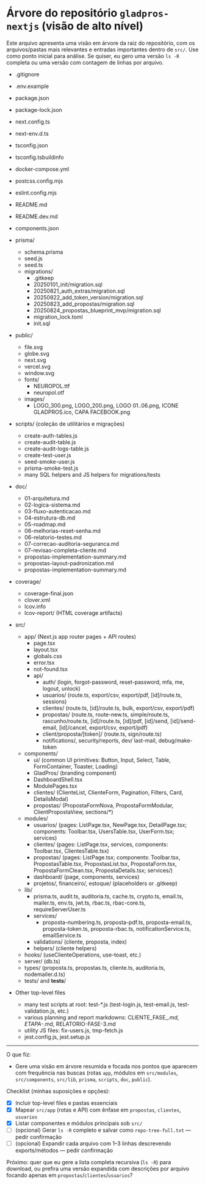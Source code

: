# Árvore do repositório `gladpros-nextjs` (visão de alto nível)

Este arquivo apresenta uma visão em árvore da raiz do repositório, com os arquivos/pastas mais relevantes e entradas importantes dentro de `src/`. Use como ponto inicial para análise. Se quiser, eu gero uma versão `ls -R` completa ou uma versão com contagem de linhas por arquivo.

- .gitignore
- .env.example
- package.json
- package-lock.json
- next.config.ts
- next-env.d.ts
- tsconfig.json
- tsconfig.tsbuildinfo
- docker-compose.yml
- postcss.config.mjs
- eslint.config.mjs
- README.md
- README.dev.md
- components.json

- prisma/
  - schema.prisma
  - seed.js
  - seed.ts
  - migrations/
    - .gitkeep
    - 20250101_init/migration.sql
    - 20250821_auth_extras/migration.sql
    - 20250822_add_token_version/migration.sql
    - 20250823_add_propostas/migration.sql
    - 20250824_propostas_blueprint_mvp/migration.sql
    - migration_lock.toml
    - init.sql

- public/
  - file.svg
  - globe.svg
  - next.svg
  - vercel.svg
  - window.svg
  - fonts/
    - NEUROPOL.ttf
    - neuropol.otf
  - images/
    - LOGO_300.png, LOGO_200.png, LOGO 01..06.png, ICONE GLADPROS.ico, CAPA FACEBOOK.png

- scripts/  (coleção de utilitários e migrações)
  - create-auth-tables.js
  - create-audit-table.js
  - create-audit-logs-table.js
  - create-test-user.js
  - seed-smoke-user.js
  - prisma-smoke-test.js
  - many SQL helpers and JS helpers for migrations/tests

- doc/
  - 01-arquitetura.md
  - 02-logica-sistema.md
  - 03-fluxo-autenticacao.md
  - 04-estrutura-db.md
  - 05-roadmap.md
  - 06-melhorias-reset-senha.md
  - 06-relatorio-testes.md
  - 07-correcao-auditoria-seguranca.md
  - 07-revisao-completa-cliente.md
  - propostas-implementation-summary.md
  - propostas-layout-padronization.md
  - propostas-implementation-summary.md

- coverage/
  - coverage-final.json
  - clover.xml
  - lcov.info
  - lcov-report/ (HTML coverage artifacts)

- src/
  - app/ (Next.js app router pages + API routes)
    - page.tsx
    - layout.tsx
    - globals.css
    - error.tsx
    - not-found.tsx
    - api/
      - auth/ (login, forgot-password, reset-password, mfa, me, logout, unlock)
      - usuarios/ (route.ts, export/csv, export/pdf, [id]/route.ts, sessions)
      - clientes/ (route.ts, [id]/route.ts, bulk, export/csv, export/pdf)
      - propostas/ (route.ts, route-new.ts, simple/route.ts, rascunho/route.ts, [id]/route.ts, [id]/pdf, [id]/send, [id]/send-email, [id]/cancel, export/csv, export/pdf)
      - client/proposta/[token]/ (route.ts, sign/route.ts)
      - notifications/, security/reports, dev/ last-mail, debug/make-token
  - components/
    - ui/ (common UI primitives: Button, Input, Select, Table, FormContainer, Toaster, Loading)
    - GladPros/ (branding component)
    - DashboardShell.tsx
    - ModulePages.tsx
    - clientes/ (ClienteList, ClienteForm, Pagination, Filters, Card, DetailsModal)
    - propostas/ (PropostaFormNova, PropostaFormModular, ClientPropostaView, sections/*)
  - modules/
    - usuarios/ (pages: ListPage.tsx, NewPage.tsx, DetailPage.tsx; components: Toolbar.tsx, UsersTable.tsx, UserForm.tsx; services)
    - clientes/ (pages: ListPage.tsx, services, components: Toolbar.tsx, ClientesTable.tsx)
    - propostas/ (pages: ListPage.tsx; components: Toolbar.tsx, PropostasTable.tsx, PropostasList.tsx, PropostaForm.tsx, PropostaFormClean.tsx, PropostaDetails.tsx; services/)
    - dashboard/ (page, components, services)
    - projetos/, financeiro/, estoque/ (placeholders or .gitkeep)
  - lib/
    - prisma.ts, audit.ts, auditoria.ts, cache.ts, crypto.ts, email.ts, mailer.ts, env.ts, jwt.ts, rbac.ts, rbac-core.ts, requireServerUser.ts
    - services/
      - proposta-numbering.ts, proposta-pdf.ts, proposta-email.ts, proposta-token.ts, proposta-rbac.ts, notificationService.ts, emailService.ts
    - validations/ (cliente, proposta, index)
    - helpers/ (cliente helpers)
  - hooks/ (useClienteOperations, use-toast, etc.)
  - server/ (db.ts)
  - types/ (proposta.ts, propostas.ts, cliente.ts, auditoria.ts, nodemailer.d.ts)
  - tests/ and __tests__/

- Other top-level files
  - many test scripts at root: test-*.js (test-login.js, test-email.js, test-validation.js, etc.)
  - various planning and report markdowns: CLIENTE_FASE_*.md, ETAPA-*.md, RELATORIO-FASE-3.md
  - utility JS files: fix-users.js, tmp-fetch.js
  - jest.config.js, jest.setup.js

---

O que fiz:
- Gere uma visão em árvore resumida e focada nos pontos que aparecem com frequência nas buscas (rotas `app`, módulos em `src/modules`, `src/components`, `src/lib`, `prisma`, `scripts`, `doc`, `public`).

Checklist (minhas suposições e opções):
- [x] Incluir top-level files e pastas essenciais
- [x] Mapear `src/app` (rotas e API) com ênfase em `propostas`, `clientes`, `usuarios`
- [x] Listar componentes e módulos principais sob `src/`
- [ ] (opcional) Gerar `ls -R` completo e salvar como `repo-tree-full.txt` — pedir confirmação
- [ ] (opcional) Expandir cada arquivo com 1–3 linhas descrevendo exports/métodos — pedir confirmação

Próximo: quer que eu gere a lista completa recursiva (`ls -R`) para download, ou prefira uma versão expandida com descrições por arquivo focando apenas em `propostas`/`clientes`/`usuarios`?  
